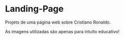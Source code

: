 # Landing-Page

Projeto de uma página web sobre Cristiano Ronaldo.




As imagens utilizadas são apenas para intuito educativo!

